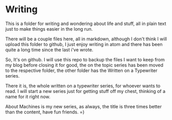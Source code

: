 # Writing

This is a folder for writing and wondering about life and stuff, all in plain text just to make things easier in the long run.

There will be a couple files here, all in markdown, although I don't think I will upload this folder to github, I just enjoy writing in atom and there has been quite a long time since the last i've wrote.

So, It's on github. I will use this repo to backup the files I want to keep from my blog before closing it for good, the on the topic series has been moved to the respective folder, the other folder has the Written on a Typewriter series.

There it is, the whole written on a typewriter series, for whoever wants to read. I will start a new series just for getting stuff off my chest, thinking of a name for it right now.

About Machines is my new series, as always, the title is three times better than the content, have fun friends. =)
